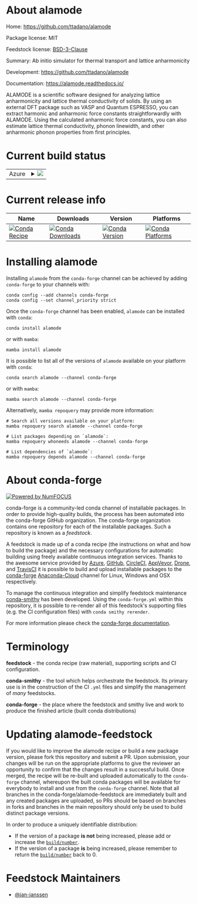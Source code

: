 About alamode
=============

Home: https://github.com/ttadano/alamode

Package license: MIT

Feedstock license: [BSD-3-Clause](https://github.com/conda-forge/alamode-feedstock/blob/main/LICENSE.txt)

Summary: Ab initio simulator for thermal transport and lattice anharmonicity

Development: https://github.com/ttadano/alamode

Documentation: https://alamode.readthedocs.io/

ALAMODE is a scientific software designed for analyzing lattice
anharmonicity and lattice thermal conductivity of solids. By
using an external DFT package such as VASP and Quantum ESPRESSO, you
can extract harmonic and anharmonic force constants straightforwardly
with ALAMODE. Using the calculated anharmonic force constants, you can
also estimate lattice thermal conductivity, phonon linewidth, and
other anharmonic phonon properties from first principles.


Current build status
====================


<table>
    
  <tr>
    <td>Azure</td>
    <td>
      <details>
        <summary>
          <a href="https://dev.azure.com/conda-forge/feedstock-builds/_build/latest?definitionId=13391&branchName=main">
            <img src="https://dev.azure.com/conda-forge/feedstock-builds/_apis/build/status/alamode-feedstock?branchName=main">
          </a>
        </summary>
        <table>
          <thead><tr><th>Variant</th><th>Status</th></tr></thead>
          <tbody><tr>
              <td>linux_64_numpy1.20python3.7.____cpython</td>
              <td>
                <a href="https://dev.azure.com/conda-forge/feedstock-builds/_build/latest?definitionId=13391&branchName=main">
                  <img src="https://dev.azure.com/conda-forge/feedstock-builds/_apis/build/status/alamode-feedstock?branchName=main&jobName=linux&configuration=linux_64_numpy1.20python3.7.____cpython" alt="variant">
                </a>
              </td>
            </tr><tr>
              <td>linux_64_numpy1.20python3.8.____cpython</td>
              <td>
                <a href="https://dev.azure.com/conda-forge/feedstock-builds/_build/latest?definitionId=13391&branchName=main">
                  <img src="https://dev.azure.com/conda-forge/feedstock-builds/_apis/build/status/alamode-feedstock?branchName=main&jobName=linux&configuration=linux_64_numpy1.20python3.8.____cpython" alt="variant">
                </a>
              </td>
            </tr><tr>
              <td>linux_64_numpy1.20python3.9.____cpython</td>
              <td>
                <a href="https://dev.azure.com/conda-forge/feedstock-builds/_build/latest?definitionId=13391&branchName=main">
                  <img src="https://dev.azure.com/conda-forge/feedstock-builds/_apis/build/status/alamode-feedstock?branchName=main&jobName=linux&configuration=linux_64_numpy1.20python3.9.____cpython" alt="variant">
                </a>
              </td>
            </tr><tr>
              <td>linux_64_numpy1.21python3.10.____cpython</td>
              <td>
                <a href="https://dev.azure.com/conda-forge/feedstock-builds/_build/latest?definitionId=13391&branchName=main">
                  <img src="https://dev.azure.com/conda-forge/feedstock-builds/_apis/build/status/alamode-feedstock?branchName=main&jobName=linux&configuration=linux_64_numpy1.21python3.10.____cpython" alt="variant">
                </a>
              </td>
            </tr><tr>
              <td>osx_64_numpy1.20python3.7.____cpython</td>
              <td>
                <a href="https://dev.azure.com/conda-forge/feedstock-builds/_build/latest?definitionId=13391&branchName=main">
                  <img src="https://dev.azure.com/conda-forge/feedstock-builds/_apis/build/status/alamode-feedstock?branchName=main&jobName=osx&configuration=osx_64_numpy1.20python3.7.____cpython" alt="variant">
                </a>
              </td>
            </tr><tr>
              <td>osx_64_numpy1.20python3.8.____cpython</td>
              <td>
                <a href="https://dev.azure.com/conda-forge/feedstock-builds/_build/latest?definitionId=13391&branchName=main">
                  <img src="https://dev.azure.com/conda-forge/feedstock-builds/_apis/build/status/alamode-feedstock?branchName=main&jobName=osx&configuration=osx_64_numpy1.20python3.8.____cpython" alt="variant">
                </a>
              </td>
            </tr><tr>
              <td>osx_64_numpy1.20python3.9.____cpython</td>
              <td>
                <a href="https://dev.azure.com/conda-forge/feedstock-builds/_build/latest?definitionId=13391&branchName=main">
                  <img src="https://dev.azure.com/conda-forge/feedstock-builds/_apis/build/status/alamode-feedstock?branchName=main&jobName=osx&configuration=osx_64_numpy1.20python3.9.____cpython" alt="variant">
                </a>
              </td>
            </tr><tr>
              <td>osx_64_numpy1.21python3.10.____cpython</td>
              <td>
                <a href="https://dev.azure.com/conda-forge/feedstock-builds/_build/latest?definitionId=13391&branchName=main">
                  <img src="https://dev.azure.com/conda-forge/feedstock-builds/_apis/build/status/alamode-feedstock?branchName=main&jobName=osx&configuration=osx_64_numpy1.21python3.10.____cpython" alt="variant">
                </a>
              </td>
            </tr>
          </tbody>
        </table>
      </details>
    </td>
  </tr>
</table>

Current release info
====================

| Name | Downloads | Version | Platforms |
| --- | --- | --- | --- |
| [![Conda Recipe](https://img.shields.io/badge/recipe-alamode-green.svg)](https://anaconda.org/conda-forge/alamode) | [![Conda Downloads](https://img.shields.io/conda/dn/conda-forge/alamode.svg)](https://anaconda.org/conda-forge/alamode) | [![Conda Version](https://img.shields.io/conda/vn/conda-forge/alamode.svg)](https://anaconda.org/conda-forge/alamode) | [![Conda Platforms](https://img.shields.io/conda/pn/conda-forge/alamode.svg)](https://anaconda.org/conda-forge/alamode) |

Installing alamode
==================

Installing `alamode` from the `conda-forge` channel can be achieved by adding `conda-forge` to your channels with:

```
conda config --add channels conda-forge
conda config --set channel_priority strict
```

Once the `conda-forge` channel has been enabled, `alamode` can be installed with `conda`:

```
conda install alamode
```

or with `mamba`:

```
mamba install alamode
```

It is possible to list all of the versions of `alamode` available on your platform with `conda`:

```
conda search alamode --channel conda-forge
```

or with `mamba`:

```
mamba search alamode --channel conda-forge
```

Alternatively, `mamba repoquery` may provide more information:

```
# Search all versions available on your platform:
mamba repoquery search alamode --channel conda-forge

# List packages depending on `alamode`:
mamba repoquery whoneeds alamode --channel conda-forge

# List dependencies of `alamode`:
mamba repoquery depends alamode --channel conda-forge
```


About conda-forge
=================

[![Powered by
NumFOCUS](https://img.shields.io/badge/powered%20by-NumFOCUS-orange.svg?style=flat&colorA=E1523D&colorB=007D8A)](https://numfocus.org)

conda-forge is a community-led conda channel of installable packages.
In order to provide high-quality builds, the process has been automated into the
conda-forge GitHub organization. The conda-forge organization contains one repository
for each of the installable packages. Such a repository is known as a *feedstock*.

A feedstock is made up of a conda recipe (the instructions on what and how to build
the package) and the necessary configurations for automatic building using freely
available continuous integration services. Thanks to the awesome service provided by
[Azure](https://azure.microsoft.com/en-us/services/devops/), [GitHub](https://github.com/),
[CircleCI](https://circleci.com/), [AppVeyor](https://www.appveyor.com/),
[Drone](https://cloud.drone.io/welcome), and [TravisCI](https://travis-ci.com/)
it is possible to build and upload installable packages to the
[conda-forge](https://anaconda.org/conda-forge) [Anaconda-Cloud](https://anaconda.org/)
channel for Linux, Windows and OSX respectively.

To manage the continuous integration and simplify feedstock maintenance
[conda-smithy](https://github.com/conda-forge/conda-smithy) has been developed.
Using the ``conda-forge.yml`` within this repository, it is possible to re-render all of
this feedstock's supporting files (e.g. the CI configuration files) with ``conda smithy rerender``.

For more information please check the [conda-forge documentation](https://conda-forge.org/docs/).

Terminology
===========

**feedstock** - the conda recipe (raw material), supporting scripts and CI configuration.

**conda-smithy** - the tool which helps orchestrate the feedstock.
                   Its primary use is in the construction of the CI ``.yml`` files
                   and simplify the management of *many* feedstocks.

**conda-forge** - the place where the feedstock and smithy live and work to
                  produce the finished article (built conda distributions)


Updating alamode-feedstock
==========================

If you would like to improve the alamode recipe or build a new
package version, please fork this repository and submit a PR. Upon submission,
your changes will be run on the appropriate platforms to give the reviewer an
opportunity to confirm that the changes result in a successful build. Once
merged, the recipe will be re-built and uploaded automatically to the
`conda-forge` channel, whereupon the built conda packages will be available for
everybody to install and use from the `conda-forge` channel.
Note that all branches in the conda-forge/alamode-feedstock are
immediately built and any created packages are uploaded, so PRs should be based
on branches in forks and branches in the main repository should only be used to
build distinct package versions.

In order to produce a uniquely identifiable distribution:
 * If the version of a package **is not** being increased, please add or increase
   the [``build/number``](https://docs.conda.io/projects/conda-build/en/latest/resources/define-metadata.html#build-number-and-string).
 * If the version of a package **is** being increased, please remember to return
   the [``build/number``](https://docs.conda.io/projects/conda-build/en/latest/resources/define-metadata.html#build-number-and-string)
   back to 0.

Feedstock Maintainers
=====================

* [@jan-janssen](https://github.com/jan-janssen/)

